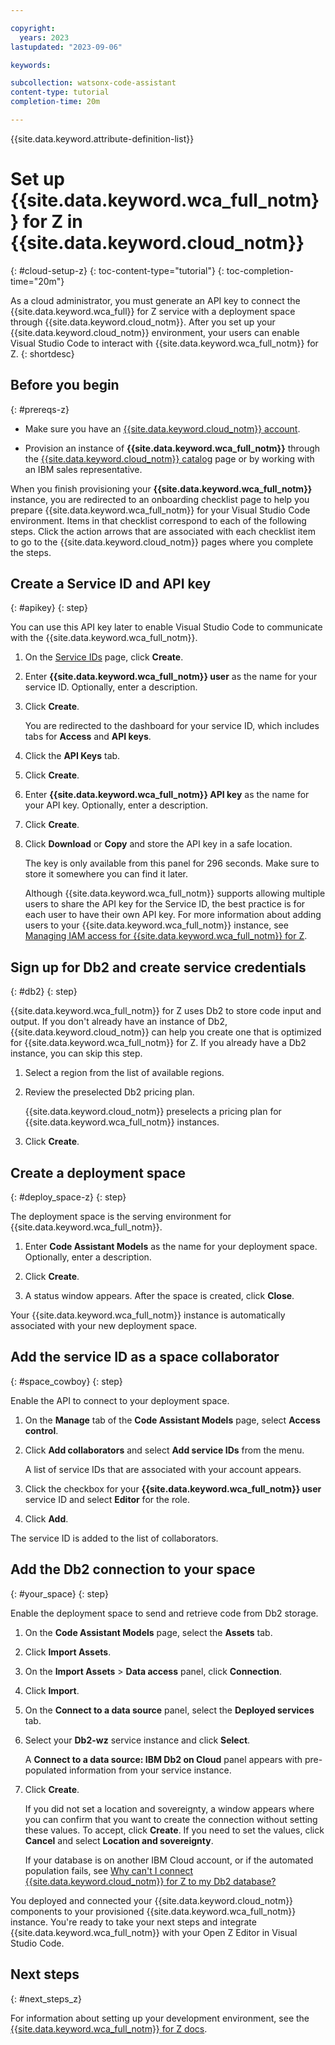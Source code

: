 ```yaml
---

copyright:
  years: 2023
lastupdated: "2023-09-06"

keywords:

subcollection: watsonx-code-assistant
content-type: tutorial
completion-time: 20m

---
```


{{site.data.keyword.attribute-definition-list}}

# Set up {{site.data.keyword.wca_full_notm}} for Z in {{site.data.keyword.cloud_notm}}
{: #cloud-setup-z}
{: toc-content-type="tutorial"}
{: toc-completion-time="20m"}


As a cloud administrator, you must generate an API key to connect the {{site.data.keyword.wca_full}} for Z service with a deployment space through {{site.data.keyword.cloud_notm}}. After you set up your {{site.data.keyword.cloud_notm}} environment, your users can enable Visual Studio Code to interact with {{site.data.keyword.wca_full_notm}} for Z.
{: shortdesc}

## Before you begin
{: #prereqs-z}

* Make sure you have an [{{site.data.keyword.cloud_notm}} account](https://cloud.ibm.com/registration/).

* Provision an instance of **{{site.data.keyword.wca_full_notm}}** through the [{{site.data.keyword.cloud_notm}} catalog](https://cloud.ibm.com/catalog) page or by working with an IBM sales representative.

When you finish provisioning your **{{site.data.keyword.wca_full_notm}}** instance, you are redirected to an onboarding checklist page to help you prepare {{site.data.keyword.wca_full_notm}} for your Visual Studio Code environment. Items in that checklist correspond to each of the following steps. Click the action arrows that are associated with each checklist item to go to the {{site.data.keyword.cloud_notm}} pages where you complete the steps.

## Create a Service ID and API key
{: #apikey}
{: step}

You can use this API key later to enable Visual Studio Code to communicate with the {{site.data.keyword.wca_full_notm}}.

1. On the [Service IDs](https://cloud.ibm.com/iam/serviceids) page, click **Create**.

1. Enter **{{site.data.keyword.wca_full_notm}} user** as the name for your service ID. Optionally, enter a description.

1. Click **Create**.

   You are redirected to the dashboard for your service ID, which includes tabs for **Access** and **API keys**.

1. Click the **API Keys** tab.

1. Click **Create**.

1. Enter **{{site.data.keyword.wca_full_notm}} API key** as the name for your API key. Optionally, enter a description.

1. Click **Create**.

1. Click **Download** or **Copy** and store the API key in a safe location.

   The key is only available from this panel for 296 seconds. Make sure to store it somewhere you can find it later.

   Although {{site.data.keyword.wca_full_notm}} supports allowing multiple users to share the API key for the Service ID, the best practice is for each user to have their own API key. For more information about adding users to your {{site.data.keyword.wca_full_notm}} instance, see [Managing IAM access for {{site.data.keyword.wca_full_notm}} for Z](/docs/watsonx-code-assistant?topic=watsonx-code-assistant-wca-iam).


## Sign up for Db2 and create service credentials
{: #db2}
{: step}

{{site.data.keyword.wca_full_notm}} for Z uses Db2 to store code input and output. If you don't already have an instance of Db2, {{site.data.keyword.cloud_notm}} can help you create one that is optimized for {{site.data.keyword.wca_full_notm}} for Z. If you already have a Db2 instance, you can skip this step.

1. Select a region from the list of available regions.

1. Review the preselected Db2 pricing plan.

   {{site.data.keyword.cloud_notm}} preselects a pricing plan for {{site.data.keyword.wca_full_notm}} instances.

1. Click **Create**.


## Create a deployment space
{: #deploy_space-z}
{: step}

The deployment space is the serving environment for {{site.data.keyword.wca_full_notm}}.

1. Enter **Code Assistant Models** as the name for your deployment space. Optionally, enter a description.

1. Click **Create**.

1. A status window appears. After the space is created, click **Close**.

Your {{site.data.keyword.wca_full_notm}} instance is automatically associated with your new deployment space.

## Add the service ID as a space collaborator
{: #space_cowboy}
{: step}

Enable the API to connect to your deployment space.

1. On the **Manage** tab of the **Code Assistant Models** page, select **Access control**.

1. Click **Add collaborators** and select **Add service IDs** from the menu.

   A list of service IDs that are associated with your account appears.

1. Click the checkbox for your **{{site.data.keyword.wca_full_notm}} user** service ID and select **Editor** for the role.

1. Click **Add**.


The service ID is added to the list of collaborators.

## Add the Db2 connection to your space
{: #your_space}
{: step}

Enable the deployment space to send and retrieve code from Db2 storage.

1. On the **Code Assistant Models** page, select the **Assets** tab.

1. Click **Import Assets**.

1. On the **Import Assets** > **Data access** panel, click **Connection**.

1. Click **Import**.

1. On the **Connect to a data source** panel, select the **Deployed services** tab.

1. Select your **Db2-wz** service instance and click **Select**.

   A **Connect to a data source: IBM Db2 on Cloud** panel appears with pre-populated information from your service instance.

1. Click **Create**.

   If you did not set a location and sovereignty, a window appears where you can confirm that you want to create the connection without setting these values. To accept, click **Create**. If you need to set the values, click **Cancel** and select **Location and sovereignty**.

   If your database is on another IBM Cloud account, or if the automated population fails, see [Why can't I connect {{site.data.keyword.cloud_notm}} for Z to my Db2 database?](/docs/watsonx-code-assistant?topic=watsonx-code-assistant-troubleshoot-db2)

You deployed and connected your {{site.data.keyword.cloud_notm}} components to your provisioned {{site.data.keyword.wca_full_notm}} instance. You're ready to take your next steps and integrate {{site.data.keyword.wca_full_notm}} with your Open Z Editor in Visual Studio Code.


## Next steps
{: #next_steps_z}

For information about setting up your development environment, see the [{{site.data.keyword.wca_full_notm}} for Z docs](https://www.ibm.com/docs/watsonx-code-assistant-4z/1.0).
